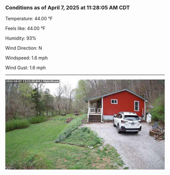 ### Conditions as of April 7, 2025 at 11:28:05 AM CDT 

Temperature: 44.00 &deg;F

Feels like: 44.00 &deg;F

Humidity: 93%

Wind Direction: N

Windspeed: 1.6 mph

Wind Gust: 1.6 mph

---

<img src="./images/latest.jpeg"/>


